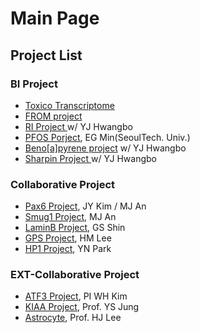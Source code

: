 # Main Page

## Project List

### BI Project

* [Toxico Transcriptome](bi-project-progress/toxico-transcriptome.md)
* [FROM project](bi-project-progress/from-project-prof.-sh-lee-dong-a-univ..md)
* [RI Project ](bi-project-progress/ri-tool-project.md)w/ YJ Hwangbo
* [PFOS Porject](bi-project-progress/egmin\_pfos.md), EG Min(SeoulTech. Univ.)
* [Beno\[a\]pyrene project](bi-project-progress/benzo-a-pyrene-project-prof.-sh-lee-cau.md)  w/ YJ Hwangbo
* [Sharpin Project ](bi-project-progress/sharpin-project-prof.-sj-kim-chosun-univ..md)w/ YJ Hwangbo

### Collaborative Project

* [Pax6 Project](readme/pax6-project-jy-kim-mj-an.md), JY Kim / MJ An
* [Smug1 Project](meeting-archive/mjan\_smug1.md), MJ An
* [LaminB Project](meeting-archive/gsshin\_laminb.md), GS Shin
* [GPS Project](readme/gps-project-hm-lee.md), HM Lee
* [HP1 Project](meeting-archive/ynpark\_hp1.md), YN Park

### EXT-Collaborative Project

* [ATF3 Project](ext-collaborative-project-progress/atf3-pi.-wh-kim.md), PI WH Kim
* [KIAA Project](ext-collaborative-project-progress/kiaa1211-project-prof.-ys-jung.md), Prof. YS Jung
* [Astrocyte](ext-collaborative-project-progress/astrocyte-prof.-hj-lee.md), Prof. HJ Lee

